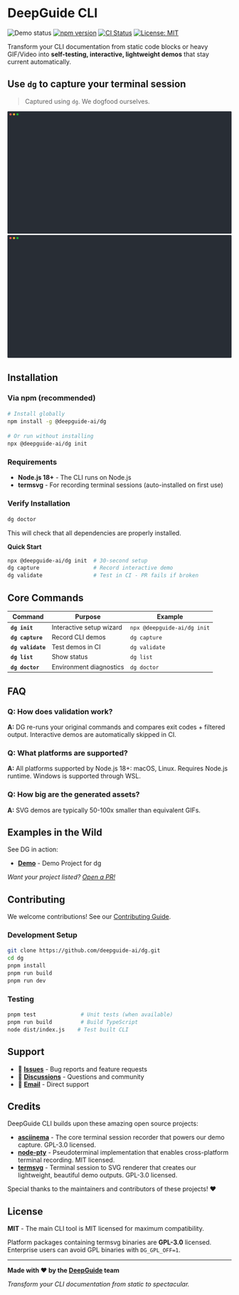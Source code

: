 # DeepGuide CLI


![Demo status](https://github.com/DeepGuide-Ai/dg/actions/workflows/dg-validate.yml/badge.svg) [![npm version](https://badge.fury.io/js/@deepguide-ai%2Fdg.svg)](https://www.npmjs.com/package/@deepguide-ai/dg) [![CI Status](https://github.com/deepguide-ai/dg/workflows/CI/badge.svg)](https://github.com/deepguide-ai/dg/actions) [![License: MIT](https://img.shields.io/badge/License-MIT-yellow.svg)](https://opensource.org/licenses/MIT)

Transform your CLI documentation from static code blocks or heavy GIF/Video into **self-testing, interactive, lightweight demos** that stay current automatically.

## Use `dg` to capture your terminal session

> Captured using `dg`. We dogfood ourselves.

<!--Remove one image if your site handles dark-mode automatically-->
![Capture - light](/.dg/svg/capture-light.svg#gh-light-mode-only)
![Capture - dark](/.dg/svg/capture-dark.svg#gh-dark-mode-only)


## Installation

### Via npm (recommended)

```bash
# Install globally
npm install -g @deepguide-ai/dg

# Or run without installing
npx @deepguide-ai/dg init
```

### Requirements

- **Node.js 18+** - The CLI runs on Node.js
- **termsvg** - For recording terminal sessions (auto-installed on first use)

### Verify Installation

```bash
dg doctor
```

This will check that all dependencies are properly installed.

**Quick Start** 

```bash
npx @deepguide-ai/dg init  # 30-second setup
dg capture                 # Record interactive demo
dg validate                # Test in CI - PR fails if broken
```


## Core Commands

| Command | Purpose | Example |
|---------|---------|---------|
| **`dg init`** | Interactive setup wizard | `npx @deepguide-ai/dg init` |
| **`dg capture`** | Record CLI demos | `dg capture` |
| **`dg validate`** | Test demos in CI | `dg validate` |
| **`dg list`** | Show status | `dg list` |
| **`dg doctor`** | Environment diagnostics | `dg doctor` |


## FAQ

### **Q: How does validation work?**  
**A:** DG re-runs your original commands and compares exit codes + filtered output. Interactive demos are automatically skipped in CI.

### **Q: What platforms are supported?**
**A:** All platforms supported by Node.js 18+: macOS, Linux. Requires Node.js runtime. Windows is supported through WSL.

### **Q: How big are the generated assets?**
**A:** SVG demos are typically 50-100x smaller than equivalent GIFs.

## Examples in the Wild

See DG in action:
- **[Demo](https://github.com/deepguide-ai/dg-demo)** - Demo Project for dg

*Want your project listed? [Open a PR!](https://github.com/deepguide/dg/pulls)*

## Contributing

We welcome contributions! See our [Contributing Guide](CONTRIBUTING.md).

### Development Setup

```bash
git clone https://github.com/deepguide-ai/dg.git
cd dg
pnpm install
pnpm run build
pnpm run dev
```

### Testing

```bash
pnpm test              # Unit tests (when available)
pnpm run build         # Build TypeScript
node dist/index.js    # Test built CLI
```

## Support

- 🐛 **[Issues](https://github.com/deepguide/dg/issues)** - Bug reports and feature requests
- 💬 **[Discussions](https://github.com/deepguide/dg/discussions)** - Questions and community
- 📧 **[Email](mailto:support@deepguide.ai)** - Direct support

## Credits

DeepGuide CLI builds upon these amazing open source projects:

- **[asciinema](https://github.com/asciinema/asciinema)** - The core terminal session recorder that powers our demo capture. GPL-3.0 licensed.
- **[node-pty](https://github.com/microsoft/node-pty)** - Pseudoterminal implementation that enables cross-platform terminal recording. MIT licensed.
- **[termsvg](https://github.com/MrMarble/termsvg)** - Terminal session to SVG renderer that creates our lightweight, beautiful demo outputs. GPL-3.0 licensed.

Special thanks to the maintainers and contributors of these projects! ❤️

## License

**MIT** - The main CLI tool is MIT licensed for maximum compatibility.

Platform packages containing termsvg binaries are **GPL-3.0** licensed. Enterprise users can avoid GPL binaries with `DG_GPL_OFF=1`.

---

**Made with ❤️ by the [DeepGuide](https://deepguide.ai) team**

*Transform your CLI documentation from static to spectacular.* 